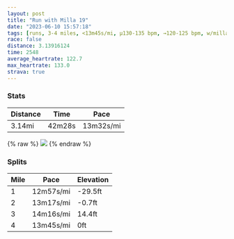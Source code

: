 ```yaml
---
layout: post
title: "Run with Milla 19"
date: "2023-06-10 15:57:18"
tags: [runs, 3-4 miles, <13m45s/mi, μ130-135 bpm, →120-125 bpm, w/milla]
race: false
distance: 3.13916124
time: 2548
average_heartrate: 122.7
max_heartrate: 133.0
strava: true
---
```


### Stats

| Distance | Time | Pace |
|----------|------|------|
|3.14mi|42m28s|13m32s/mi|

{% raw %}
<img src='https://maps.googleapis.com/maps/api/staticmap?maptype=roadmap&path=enc:_`wwFxqtbMKOc@WUSI?i@l@OVUPGZCjA]dAC`@GPKTEVQf@Yr@u@zAb@NJH^Lp@\uBcAY`ACZBZ|@ZzBlARH~@p@rAr@zAdARJ\ZXNRRXN^Jd@DFFPp@RTz@VZD^P`BX`@LBHXH`@@h@L\JJPz@VXDd@Rx@PPPo@fBI^Q\G\Qb@e@zANq@lAsDZkATi@Nk@B??PELMXCVM\MLOz@SXE^M^GH[n@Gh@DHF?TMLKb@kAXkAHm@HURmARk@p@Ib@BXHNLXLXNJBJCHEP[^K\Eb@Pp@NDF@bAId@CxAUxCAj@Ej@ILE?AIKuCG_@Qo@UOUKa@Ia@Sy@KOKIMKm@Om@KSQU]MMHITSbBM\KJYJQPg@dBQ^?T@@NC`@WZw@Lk@\cAJiAJ]Hu@HMhACRDDA@F`@FRLRTJDNEl@o@`@IVBVHLN?DGRUXcAtCs@[qAYQQKq@YEe@SKBMRWv@STm@\EHm@rBUh@@A`@{AZ{A^mABORi@@Yc@E[@{@Yu@M_@Ec@S[GYM}@SUM{A[g@Q_@Ga@M_@Ya@w@sA_@a@QiA_AuA{@o@c@UM{AgAuAw@iAi@c@]a@g@w@e@GKYScCuAj@Jf@ThBzA&key=AIzaSyC1MId7bFpkLXNAaYhBSTb8jLyiSqzbDtM&size=800x800&markers=color:yellow|label:S|40.75536,-74.00237&markers=color:green|label:F|40.757429999999964,-74.00505000000001'>
{% endraw %}

### Splits

| Mile | Pace | Elevation |
|------|------|-----------|
|1|12m57s/mi|-29.5ft|
|2|13m17s/mi|-0.7ft|
|3|14m16s/mi|14.4ft|
|4|13m45s/mi|0ft|
